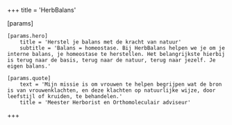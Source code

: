 +++
title = 'HerbBalans'

[params]

    [params.hero]
        title = 'Herstel je balans met de kracht van natuur'
        subtitle = 'Balans = homeostase. Bij HerbBalans helpen we je om je interne balans, je homeostase te herstellen. Het belangrijkste hierbij is terug naar de basis, terug naar de natuur, terug naar jezelf. Je eigen balans.'
    
    [params.quote]
        text = 'Mijn missie is om vrouwen te helpen begrijpen wat de bron is van vrouwenklachten, en deze klachten op natuurlijke wijze, door leefstijl of kruiden, te behandelen.' 
        title = 'Meester Herborist en Orthomoleculair adviseur' 
+++

